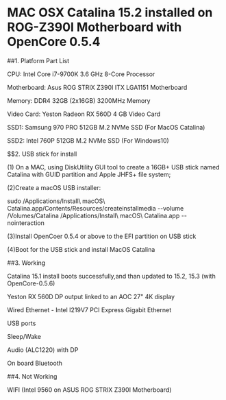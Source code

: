 # MAC OSX Catalina 15.2 installed on ROG-Z390I Motherboard with OpenCore 0.5.4

##1. Platform Part List

  CPU:	Intel  Core i7-9700K 3.6 GHz 8-Core Processor

  Motherboard:	Asus ROG STRIX Z390I ITX LGA1151 Motherboard

  Memory:	DDR4 32GB (2x16GB) 3200MHz Memory

  Video Card:	Yeston  Radeon RX 560D 4 GB Video Card

  SSD1:  Samsung 970 PRO 512GB M.2 NVMe SSD (For MacOS Catalina)

  SSD2:  Intel 760P 512GB M.2 NVMe SSD (For Windows10)

$$2. USB stick for install

  (1) On a MAC, using DiskUtility GUI tool to create a 16GB+ USB stick named Catalina with GUID partition and Apple JHFS+ file system;

  (2)Create a macOS USB installer:

  sudo /Applications/Install\ macOS\ Catalina.app/Contents/Resources/createinstallmedia --volume /Volumes/Catalina /Applications/Install\ macOS\ Catalina.app --nointeraction

  (3)Install OpenCoer 0.5.4 or above to the EFI partition on USB stick

  (4)Boot for the USB stick and install MacOS Catalina

##3. Working

  Catalina 15.1 install boots successfully,and than updated to 15.2, 15.3 (with OpenCore-0.5.6)

  Yeston RX 560D DP output linked to an AOC 27" 4K display

  Wired Ethernet - Intel I219V7 PCI Express Gigabit Ethernet

  USB ports

  Sleep/Wake

  Audio (ALC1220) with DP 

  On board Bluetooth

##4. Not Working

  WIFI (Intel 9560 on ASUS ROG STRIX Z390I Motherboard)
